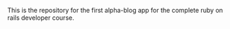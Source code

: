This is the repository for the first alpha-blog app for the complete ruby on rails developer course. 